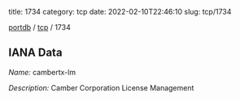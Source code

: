 title: 1734
category: tcp
date: 2022-02-10T22:46:10
slug: tcp/1734

[portdb](/) / [tcp](/category/tcp.html) / 1734


## IANA Data

_Name:_ cambertx-lm

_Description:_ Camber Corporation License Management

